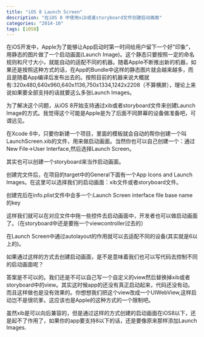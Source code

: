 ```yaml
---
title: "iOS 8 Launch Screen"
description: "在iOS 8 中使用xib或者storyboard文件创建启动画面"
categories: "2014-10"
tags: [iOS8]
---
```



在iOS开发中，Apple为了能够让App启动时第一时间给用户留下一个好"印象"，用静态的图片做了一个启动画面(Launch Image)。这个静态只要按照一定的命名规则和尺寸大小，就能自动的适配不同的机器。随着Apple不断推出新的机器，如果还是按照这种方式的话，在App的Bundle中这样的静态图片就会越来越多，而且是随着App编译后发布出去的。按照目前的机器来说大概就有:320x480,640x960,640x1136,750x1334,1242x2208（不算横屏），理论上来说如果要全部支持的话就要这么多张Launch Images。


为了解决这个问题，从iOS 8开始支持通过xib或者storyboard文件来创建Launch Image的方式。我觉得这个可能是Apple是为了后面不同屏幕的设备做准备吧，可谓远见。

在Xcode 6中，只要你新建一个项目，里面的模板就会自动的帮你创建一个叫LaunchScreen.xib的文件，用来做启动画面。当然你也可以自己创建一个：通过New File->User Interface,然后选择Launch Screen。

其实也可以创建一个storyboard来当作启动画面。

创建完文件后，在项目的target中的General下面有一个App Icons and Launch Images。在这里可以选择我们的启动画面：xib文件或者storyboard文件。

创建完后在info.plist文件中会多一个:Launch Screen interface file base name 的key

这样我们就可以在对应文件中拖一些控件去启动画面中，开发者也可以做启动画面了。（在storyboard中还是要拖一个viewcontroller过去的）

在Launch Screen中通过autolayout的作用就可以去适配不同的设备(其实就是6以上的)。

如果通过这样的方式去创建启动画面，是不是意味着我们也可以写代码去控制不同的启动画面呢？

答案是不可以的。我们还是不可以自己写一个自定义的view然后替换掉xib或者storyboard中的view。其实这时候app的还没有真正启动起来，代码还没有动。而且这样做也是没有效果的。你想想我们把这个view改成一个UIWebView,这样启动岂不是很坑爹。这应该也是Apple的这种方式的一个限制吧。


虽然xib是可以向后兼容的，但是通过这样的方式创建的启动画面在iOS8以下，还是起不了作用了，如果你的app要支持8以下的话，还是要像原来那样添加Launch Images.
